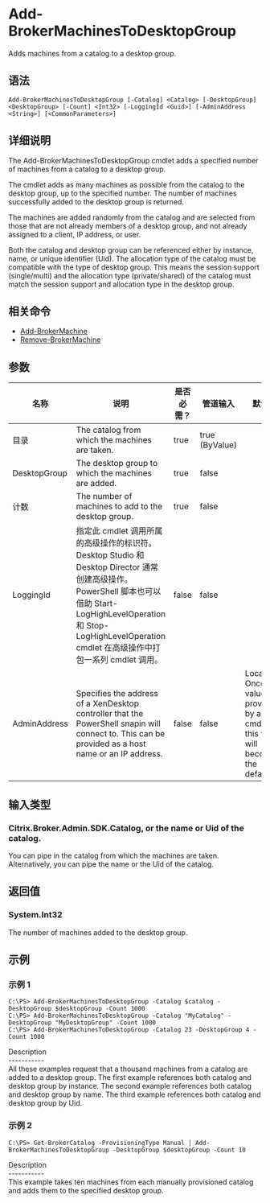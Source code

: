 # Add-BrokerMachinesToDesktopGroup

Adds machines from a catalog to a desktop group.

## 语法

    Add-BrokerMachinesToDesktopGroup [-Catalog] <Catalog> [-DesktopGroup] <DesktopGroup> [-Count] <Int32> [-LoggingId <Guid>] [-AdminAddress <String>] [<CommonParameters>]
    

## 详细说明

The Add-BrokerMachinesToDesktopGroup cmdlet adds a specified number of machines from a catalog to a desktop group.

The cmdlet adds as many machines as possible from the catalog to the desktop group, up to the specified number. The number of machines successfully added to the desktop group is returned.

The machines are added randomly from the catalog and are selected from those that are not already members of a desktop group, and not already assigned to a client, IP address, or user.

Both the catalog and desktop group can be referenced either by instance, name, or unique identifier (Uid). The allocation type of the catalog must be compatible with the type of desktop group. This means the session support (single/multi) and the allocation type (private/shared) of the catalog must match the session support and allocation type in the desktop group.

## 相关命令

- [Add-BrokerMachine](Add-BrokerMachine.html)
- [Remove-BrokerMachine](Remove-BrokerMachine.html)

## 参数

| 名称           | 说明                                                                                                                                                                              | 是否必需？ | 管道输入           | 默认值                                                                                    |
| ------------ | ------------------------------------------------------------------------------------------------------------------------------------------------------------------------------- | ----- | -------------- | -------------------------------------------------------------------------------------- |
| 目录           | The catalog from which the machines are taken.                                                                                                                                  | true  | true (ByValue) |                                                                                        |
| DesktopGroup | The desktop group to which the machines are added.                                                                                                                              | true  | false          |                                                                                        |
| 计数           | The number of machines to add to the desktop group.                                                                                                                             | true  | false          |                                                                                        |
| LoggingId    | 指定此 cmdlet 调用所属的高级操作的标识符。 Desktop Studio 和 Desktop Director 通常创建高级操作。 PowerShell 脚本也可以借助 Start-LogHighLevelOperation 和 Stop-LogHighLevelOperation cmdlet 在高级操作中打包一系列 cmdlet 调用。 | false | false          |                                                                                        |
| AdminAddress | Specifies the address of a XenDesktop controller that the PowerShell snapin will connect to. This can be provided as a host name or an IP address.                              | false | false          | Localhost. Once a value is provided by any cmdlet, this value will become the default. |

## 输入类型

### Citrix.Broker.Admin.SDK.Catalog, or the name or Uid of the catalog.

You can pipe in the catalog from which the machines are taken. Alternatively, you can pipe the name or the Uid of the catalog.

## 返回值

### System.Int32

The number of machines added to the desktop group.

## 示例

### 示例 1

    C:\PS> Add-BrokerMachinesToDesktopGroup -Catalog $catalog -DesktopGroup $desktopGroup -Count 1000
    C:\PS> Add-BrokerMachinesToDesktopGroup -Catalog "MyCatalog" -DesktopGroup "MyDesktopGroup" -Count 1000
    C:\PS> Add-BrokerMachinesToDesktopGroup -Catalog 23 -DesktopGroup 4 -Count 1000
    

Description  
\---\---\-----  
All these examples request that a thousand machines from a catalog are added to a desktop group. The first example references both catalog and desktop group by instance. The second example references both catalog and desktop group by name. The third example references both catalog and desktop group by Uid.

### 示例 2

    C:\PS> Get-BrokerCatalog -ProvisioningType Manual | Add-BrokerMachinesToDesktopGroup -DesktopGroup $desktopGroup -Count 10
    

Description  
\---\---\-----  
This example takes ten machines from each manually provisioned catalog and adds them to the specified desktop group.
